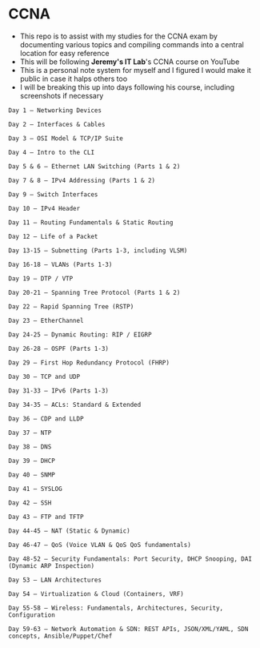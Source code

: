 # CCNA
* This repo is to assist with my studies for the CCNA exam by documenting various topics and compiling commands into a central location for easy reference
* This will be following **Jeremy's IT Lab**'s CCNA course on YouTube
* This is a personal note system for myself and I figured I would make it public in case it halps others too
* I will be breaking this up into days following his course, including screenshots if necessary

```
Day 1 – Networking Devices

Day 2 – Interfaces & Cables

Day 3 – OSI Model & TCP/IP Suite

Day 4 – Intro to the CLI

Day 5 & 6 – Ethernet LAN Switching (Parts 1 & 2)

Day 7 & 8 – IPv4 Addressing (Parts 1 & 2)

Day 9 – Switch Interfaces

Day 10 – IPv4 Header

Day 11 – Routing Fundamentals & Static Routing

Day 12 – Life of a Packet

Day 13‑15 – Subnetting (Parts 1‑3, including VLSM)

Day 16‑18 – VLANs (Parts 1‑3)

Day 19 – DTP / VTP

Day 20‑21 – Spanning Tree Protocol (Parts 1 & 2)

Day 22 – Rapid Spanning Tree (RSTP)

Day 23 – EtherChannel

Day 24‑25 – Dynamic Routing: RIP / EIGRP

Day 26‑28 – OSPF (Parts 1‑3)

Day 29 – First Hop Redundancy Protocol (FHRP)

Day 30 – TCP and UDP

Day 31‑33 – IPv6 (Parts 1‑3)

Day 34‑35 – ACLs: Standard & Extended

Day 36 – CDP and LLDP

Day 37 – NTP

Day 38 – DNS

Day 39 – DHCP

Day 40 – SNMP

Day 41 – SYSLOG

Day 42 – SSH

Day 43 – FTP and TFTP

Day 44‑45 – NAT (Static & Dynamic)

Day 46‑47 – QoS (Voice VLAN & QoS QoS fundamentals)

Day 48‑52 – Security Fundamentals: Port Security, DHCP Snooping, DAI (Dynamic ARP Inspection)

Day 53 – LAN Architectures

Day 54 – Virtualization & Cloud (Containers, VRF)

Day 55‑58 – Wireless: Fundamentals, Architectures, Security, Configuration

Day 59‑63 – Network Automation & SDN: REST APIs, JSON/XML/YAML, SDN concepts, Ansible/Puppet/Chef
```
